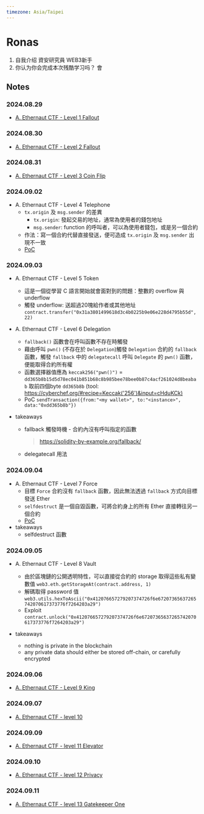 ```yaml
---
timezone: Asia/Taipei
---
```


# Ronas

1. 自我介绍
資安研究員 WEB3新手
2. 你认为你会完成本次残酷学习吗？
會

## Notes

<!-- Content_START -->

### 2024.08.29

- [A. Ethernaut CTF - Level 1 Fallout](/Writeup/Ronas/Ethernaut%20CTF/level1.md)

### 2024.08.30

- [A. Ethernaut CTF - Level 2 Fallout](/Writeup/Ronas/Ethernaut%20CTF/level2.md)

### 2024.08.31

- [A. Ethernaut CTF - Level 3 Coin Flip](/Writeup/Ronas/Ethernaut%20CTF/level3.md)

### 2024.09.02

- A. Ethernaut CTF - Level 4 Telephone
    - `tx.origin` 及 `msg.sender` 的差異
        - `tx.origin`: 發起交易的地址，通常為使用者的錢包地址
        - `msg.sender`: function 的呼叫者，可以為使用者錢包，或是另一個合約
    - 作法：寫一個合約代替直接發送，便可造成 `tx.origin` 及 `msg.sender` 出現不一致
    - [PoC](./Writeup/Ronas/Ethernaut%20CTF/PoC/level4_telephone.sol)

### 2024.09.03

- A. Ethernaut CTF - Level 5 Token
    - 這是一個從學習 C 語言開始就會面對到的問題：整數的 overflow 與 underflow
    - 觸發 underflow: 送超過20塊給作者或其他地址 `contract.transfer("0x31a3801499618d3c4b0225b9e06e228d4795b55d", 22)`

- A. Ethernaut CTF - Level 6 Delegation
    - `fallback()` 函數會在呼叫函數不存在時觸發
    - 藉由呼叫 `pwn()` (不存在於 `Delegation`)觸發 `Delegation` 合約的 `fallback` 函數，觸發 `fallback` 中的 `delegatecall` 呼叫 `Delegate` 的 `pwn()` 函數，便能取得合約所有權
    - 函數選擇器值應為 `keccak256("pwn()")` = `dd365b8b15d5d78ec041b851b68c8b985bee78bee0b87c4acf261024d8beabab` 取前四個byte `dd365b8b` (tool: https://cyberchef.org/#recipe=Keccak('256')&input=cHduKCk)
    - PoC `sendTransaction({from:"<my wallet>", to:"<instance>", data:"0xdd365b8b"})`

- takeaways
    - fallback 觸發時機 - 合約內沒有呼叫指定的函數
        > https://solidity-by-example.org/fallback/
    - delegatecall 用法

### 2024.09.04

- A. Ethernaut CTF - Level 7 Force
    - 目標 `Force` 合約沒有 `fallback` 函數，因此無法透過 `fallback` 方式向目標發送 Ether
    - `selfdestruct` 是一個自毀函數，可將合約身上的所有 Ether 直接轉往另一個合約
    - [PoC](/Writeup/Ronas/Ethernaut%20CTF/PoC/level7_force.sol)
- takeaways
    - selfdestruct 函數

### 2024.09.05

- A. Ethernaut CTF - Level 8 Vault
    - 由於區塊鏈的公開透明特性，可以直接從合約的 storage 取得這些私有變數值 `web3.eth.getStorageAt(contract.address, 1)`
    - 解碼取得 password 值 `web3.utils.hexToAscii("0x412076657279207374726f6e67207365637265742070617373776f7264203a29")`
    - Exploit `contract.unlock("0x412076657279207374726f6e67207365637265742070617373776f7264203a29")`

- takeaways
    - nothing is private in the blockchain
    - any private data should either be stored off-chain, or carefully encrypted

### 2024.09.06

- [A. Ethernaut CTF - Level 9 King](/Writeup/Ronas/Ethernaut%20CTF/level9.md)

### 2024.09.07

- [A. Ethernaut CTF - level 10](/Writeup/Ronas/Ethernaut%20CTF/level10.md)

### 2024.09.09

- [A. Ethernaut CTF - level 11 Elevator](/Writeup/Ronas/Ethernaut%20CTF/level11.md)

### 2024.09.10

- [A. Ethernaut CTF - level 12 Privacy](/Writeup/Ronas/Ethernaut%20CTF/level12.md)

### 2024.09.11

- [A. Ethernaut CTF - level 13 Gatekeeper One](/Writeup/Ronas/Ethernaut%20CTF/level13.md)

<!-- Content_END -->
